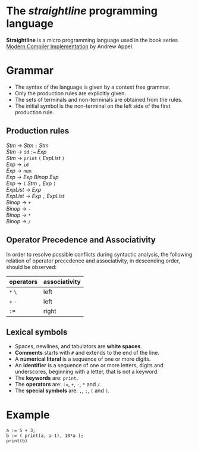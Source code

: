 # The *straightline* programming language

**Straightline** is a micro programming language used in the book series [Modern Compiler Implementation](http://www.cs.princeton.edu/~appel/modern/) by Andrew Appel.

# Grammar

- The syntax of the language is given by a context free grammar.
- Only the production rules are explicitly given.
- The sets of terminals and non-terminals are obtained from the rules.
- The initial symbol is the non-terminal on the left side of the first production rule.

## Production rules

_Stm_ → _Stm_ `;` _Stm_  
_Stm_ → `id` `:=` _Exp_  
_Stm_ → `print` `(` _ExpList_ `)`  
_Exp_ → `id`  
_Exp_ → `num`  
_Exp_ → _Exp_ _Binop_ _Exp_  
_Exp_ → `(` _Stm_ `,` _Exp_ `)`  
_ExpList_ → _Exp_  
_ExpList_ → _Exp_ `,` _ExpList_  
_Binop_ → `+`  
_Binop_ → `-`  
_Binop_ → `*`  
_Binop_ → `/`  

## Operator Precedence and Associativity

In order to resolve possible conflicts during syntactic analysis, the following relation of operator precedence and associativity, in descending order, should be observed:

| operators | associativity |
|-|-|
|`*` `\`|left|
|`+` `-`|left|
|`:=`|right|

## Lexical symbols

- Spaces, newlines, and tabulators are **white spaces**.
- **Comments** starts with `#` and extends to the end of the line.
- A **numerical literal** is a sequence of one or more digits.
- An **identifier** is a sequence of one or more letters, digits and underscores, beginning with a letter, that is not a keyword.
- The **keywords** are: `print`.
- The **operators** are: `:=`, `+`, `-`, `*` and `/`.
- The **special symbols** are: `,`, `;`, `(` and `)`.

# Example

```
a := 5 + 3;
b := ( print(a, a-1), 10*a );
print(b)
```

